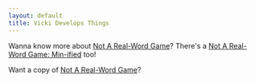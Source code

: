 ```yaml
---
layout: default
title: Vicki Develops Things
---
```


Wanna know more about [Not A Real-Word Game](https://boardgamegeek.com/boardgame/444449/not-a-real-word-game)?
There's a [Not A Real-Word Game: Min-ified](https://boardgamegeek.com/boardgame/445819/not-a-real-word-game-minified) too!

Want a copy of [Not A Real-Word Game](https://shop.VickiLanger.dev)?
